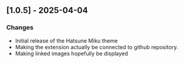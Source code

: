## [1.0.5] - 2025-04-04

### Changes

* Initial release of the Hatsune Miku theme
* Making the extension actually be connected to github repository.
* Making linked images hopefully be displayed